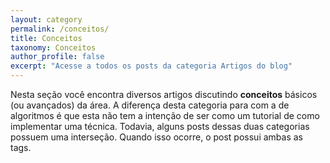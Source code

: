 ```yaml
---
layout: category
permalink: /conceitos/
title: Conceitos
taxonomy: Conceitos
author_profile: false
excerpt: "Acesse a todos os posts da categoria Artigos do blog"
---
```


Nesta seção você encontra diversos artigos discutindo **conceitos** básicos (ou avançados) da área. A diferença desta categoria para com a de algoritmos é que esta não tem a intenção de ser como um tutorial de como implementar uma técnica. Todavia, alguns posts dessas duas categorias possuem uma interseção. Quando isso ocorre, o post possui ambas as tags.